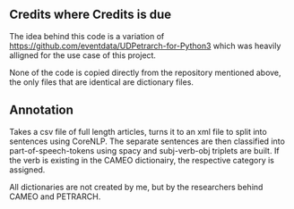## Credits where Credits is due

The idea behind this code is a variation of https://github.com/eventdata/UDPetrarch-for-Python3 which was heavily alligned for the use case of this project.

None of the code is copied directly from the repository mentioned above, the only files that are identical are dictionary files.


## Annotation

Takes a csv file of full length articles, turns it to an xml file to split into sentences using CoreNLP. The separate sentences are then classified into part-of-speech-tokens using spacy and subj-verb-obj triplets are built. If the verb is existing in the CAMEO dictionairy, the respective category is assigned.

 All dictionaries are not created by me, but by the researchers behind CAMEO and PETRARCH.



